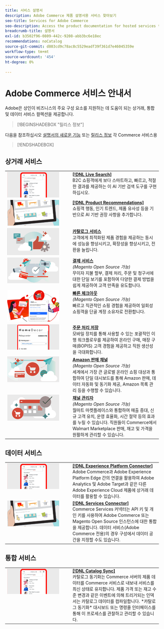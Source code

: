 ```yaml
---
title: 서비스 설명서
description: Adobe Commerce 제품 설명서용 서비스 찾아보기
seo-title: Services for Adobe Commerce
seo-description: Access the product documentation for hosted services that help Adobe Commerce and Magento Open Source merchants support key components of their business.
breadcrumb-title: 설명서
exl-id: b3502f96-0809-442c-9208-abb3bc6e18ec
recommendations: noCatalog
source-git-commit: d803cd9c78ac8c5529eadf39f361d7e46045359e
workflow-type: tm+mt
source-wordcount: '454'
ht-degree: 0%

---
```


# Adobe Commerce 서비스 안내서

Adobe은 상인이 비즈니스의 주요 구성 요소를 지원하는 데 도움이 되는 상거래, 통합 및 데이터 서비스 컬렉션을 제공합니다.

>[!BEGINSHADEBOX &quot;릴리스 정보&quot;]

다음을 참조하십시오 [설명서의 새로운 기능](whats-new.md) 또는 [릴리스 정보](release-notes-all.md) 각 Commerce 서비스용

>[!ENDSHADEBOX]

## 상거래 서비스

<table>
<tr>
  <td valign="top" width="200">
      <img alt="[!DNL Live Search]" src="assets/live-search.png" width="170px"/></td>
   <td valign="top"><a href="https://experienceleague.adobe.com/docs/commerce-merchant-services/live-search/overview.html"><strong>[!DNL Live Search]</strong></a>  
    <div>B2C 쇼핑객에게 보다 스마트하고, 빠르고, 적절한 결과를 제공하는 이 AI 기반 검색 도구를 구현하십시오.</div>
  </td>
   </tr>
<tr>
   <td valign="top" width="200">
       <img alt="[!UICONTROL Product Recommendations]" src="assets/product-recs.png" width="170px"/></td>
   <td valign="top">
   <a href="https://experienceleague.adobe.com/docs/commerce-merchant-services/product-recommendations/overview.html"><strong>[!DNL Product Recommendations]</strong></a>
    <div>쇼핑객 행동, 인기 트렌드, 제품 유사성 등을 기반으로 AI 기반 권장 사항을 추가합니다.</div>
  </td>
   </tr>
<tr>
    <td valign="top" width="200px">
       <img alt="카탈로그 서비스" src="assets/catalog-service.png" width="170px"></td>
   <td valign="top"><a href="https://experienceleague.adobe.com/docs/commerce-merchant-services/catalog-service/guide-overview.html"> <strong>카탈로그 서비스</strong></a> <br>
    <div>고객에게 최적화된 제품 경험을 제공하는 동시에 성능을 향상시키고, 확장성을 향상시키고, 전환을 늘립니다.</div>
  </td>
   </tr>
<tr>
  <td valign="top" width="200px">
    <img alt="결제 서비스" src="assets/payment-services.png" width="170px"/></td>
   <td valign="top"><a href="https://experienceleague.adobe.com/docs/commerce-merchant-services/payment-services/guide-overview.html"><strong>결제 서비스</strong></a>  <br><em>(Magento Open Source 가능)</em>
    <div>무이자 지불 할부, 결제 처리, 주문 및 청구서에 대한 단일 보기를 포함하여 다양한 결제 방법을 쉽게 제공하여 고객 만족을 유도합니다.</div>
  </td>
    </tr>
<tr>
  <td valign="top" width="200px">
    <img alt="빠른 체크아웃" src="assets/quick-checkout.png" width="170px"/></td>
   <td valign="top"><a href="https://experienceleague.adobe.com/docs/commerce-merchant-services/quick-checkout/overview.html"><strong>빠른 체크아웃</strong></a>  <br><em>(Magento Open Source 가능)</em>
    <div>빠르고 직관적인 쇼핑 경험을 제공하여 일회성 쇼핑객을 단골 계정 소유자로 전환합니다.</div>
  </td>
    </tr>
<tr>
    <td valign="top" width="200px">
       <img alt="주문 처리 저장" src="assets/store-fulfillment-landing-graphic.png" width="170px"/></td>
   <td valign="top"><a href="https://experienceleague.adobe.com/docs/commerce-merchant-services/store-fulfillment/guide-overview.html"> <strong>주문 처리 저장</strong></a></br>
    <div>모바일 장치를 통해 사용할 수 있는 포괄적인 이행 워크플로우를 제공하여 온라인 구매, 매장 구매(BOPIS) 고객 경험을 제공하고 직원 생산성을 극대화합니다.</div>
  </td>
   </tr>
<tr>
    <td valign="top" width="200px">
       <img alt="Amazon Sales Channel" src="assets/amazon-channel.png" width="170px"></td>
   <td valign="top"><a href="https://experienceleague.adobe.com/docs/commerce-channels/amazon/guide-overview.html"> <strong>Amazon 판매 채널</strong></a> <br><em>(Magento Open Source 가능)</em>
    <div>세계에서 가장 큰 글로벌 온라인 쇼핑 대상과 통합하여 단일 대시보드를 통해 Amazon 판매, 데이터 자동화 및 동기화 제공, Amazon 목록 관리 등을 수행할 수 있습니다.</div>
  </td>
   </tr>
<tr>
    <td valign="top">
       <img alt="[!DNL Channel Manager]" src="assets/channel-manager.png" width="170px"></td>
   <td valign="top"><a href="https://experienceleague.adobe.com/docs/commerce-channels/channel-manager/guide-overview.html"> <strong>채널 관리자</strong></a> <br><em>(Magento Open Source 가능)</em>
    <div>월마트 마켓플레이스와 통합하여 매출 증대, 신규 고객 유치, 운영 효율화, 시간 절약 등의 효과를 누릴 수 있습니다. 직원들이 Commerce에서 Walmart Marketplace 판매, 재고 및 가격을 원활하게 관리할 수 있습니다.</div>
  </td>
   </tr>
</table>

## 데이터 서비스

<table>
<tr>
  <td valign="top" width="200">
      <img alt="[!DNL Experience Platform Connector]" src="assets/live-search.png" width="170px"/></td>
   <td valign="top"><a href="https://experienceleague.adobe.com/docs/commerce-merchant-services/experience-platform-connector/overview.html"><strong>[!DNL Experience Platform Connector]</strong></a>  
    <div>Adobe Commerce과 Adobe Experience Platform Edge 간의 연결을 활용하여 Adobe Analytics 및 Adobe Target과 같은 다른 Adobe Experience Cloud 제품에 상거래 데이터를 활용할 수 있습니다.</div>
  </td>
   </tr>
<tr>
   <td valign="top" width="200">
       <img alt="[!UICONTROL Services Connector]" src="assets/product-recs.png" width="170px"/></td>
   <td valign="top">
   <a href="https://experienceleague.adobe.com/docs/commerce-merchant-services/user-guides/integration-services/saas.html"><strong>[!DNL Services Connector]</strong></a>
    <div>Commerce Services 커넥터는 API 키 및 개인 키를 사용하여 Adobe Commerce 또는 Magento Open Source 인스턴스에 대한 통합을 제공합니다. 데이터 서비스(Adobe Commerce 전용)의 경우 구성에서 데이터 공간을 지정할 수도 있습니다.</div>
  </td>
   </tr>
</table>

## 통합 서비스

<table>
<tr>
   <td valign="top" width="200">
      <img alt="[!DNL Catalog Sync]" src="assets/live-search.png" width="170px"/></td>
   <td valign="top"><a href="https://experienceleague.adobe.com/docs/commerce-merchant-services/user-guides/data-services/catalog-sync.html"><strong>[!DNL Catalog Sync]</strong></a>  
    <div>카탈로그 동기화는 Commerce 서버의 제품 데이터를 Commerce 서비스로 내보내 서비스를 최신 상태로 유지합니다. 제품 가격 또는 재고 수준 변경과 같은 이벤트에 의해 트리거되는 인덱서는 카탈로그 데이터를 컴파일합니다. *카탈로그 동기화* 대시보드 또는 명령줄 인터페이스를 통해 이 프로세스를 관찰하고 관리할 수 있습니다.</div>
  </td>
</tr>
</table>
